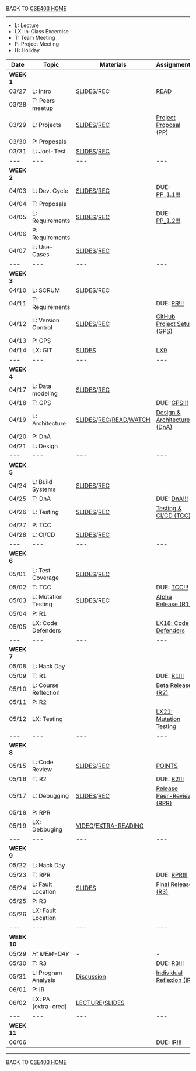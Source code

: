 BACK TO [CSE403 HOME](README.md)

---

  - L: Lecture
  - LX: In-Class Excercise
  - T: Team Meeting
  - P: Project Meeting
  - H: Holiday

|	Date	|	Topic	    	|	Materials	|	Assignments	|
|	---		| 	---		    	|	---			|	---			|
|**WEEK 1**												|
|	03/27	|	L: Intro		|	[SLIDES](material/1-Course_Intro.pdf)/[REC](https://canvas.uw.edu/files/104229052/)	|	[READ](https://ethics.acm.org/code-of-ethics/software-engineering-code/) |
|	03/28	|	T: Peers meetup	|		|		|
|	03/29	|	L: Projects 	|	[SLIDES](material/2-TheProject.pdf)/[REC](https://canvas.uw.edu/files/104342875/)	|	[Project Proposal (PP)](../../project/01_project_proposal.md)	|
|	03/30	|	P: Proposals	|		|		|
|	03/31	|	L: Joel-Test	|	[SLIDES](material/3-JoelTest.pdf)/[REC](https://canvas.uw.edu/files/104436108/)	|		|
|	---		| 	---		    	|	---			|	---			|
|**WEEK 2**												|
|	04/03	|	L: Dev. Cycle	|	[SLIDES](material/4-SDLC.pdf)/[REC](https://canvas.uw.edu/files/104542430/)	|	DUE: [PP_1.1!!!](https://canvas.uw.edu/courses/1633262/assignments/8171250)	|
|	04/04	|	T: Proposals	|		|
|	04/05	|	L: Requirements	|	[SLIDES](material/5-Requirements.pdf)/[REC](https://canvas.uw.edu/files/104637504/) | DUE: [PP_1.2!!!](https://canvas.uw.edu/courses/1633262/assignments/8171377)	|	[Project Requirements (PR)](../../project/02_project_requirements.md)	|
|	04/06	|	P: Requirements	|		|		|
|	04/07	|	L: Use-Cases	|	[SLIDES](material/6-UseCases.pdf)/[REC](https://canvas.uw.edu/files/104730698/)		|		|
|	---		| 	---		    	|	---			|	---			|
|**WEEK 3**												|
|	04/10	|	L: SCRUM  |	[SLIDES](material/7-Scrum.pdf)/[REC](https://canvas.uw.edu/files/104872513/)	|		|
|	04/11	|	T: Requirements	|		|	DUE: [PR!!!](https://canvas.uw.edu/courses/1633262/assignments/8173719)	|
|	04/12	|	L: Version Control |	[SLIDES](material/8-VersionControl.pdf)/[REC](https://canvas.uw.edu/files/104933832/)	|	[GitHub Project Setup (GPS)](../../project/03_project_github_setup.md)	|
|	04/13	|	P: GPS	|			|		|
|	04/14	|	LX: GIT		|	[SLIDES](material/9-GitPractice.pdf)	|	[LX9](https://canvas.uw.edu/courses/1633262/assignments/8309921)	|
|	---		| 	---		    	|	---			|	---			|
|**WEEK 4**												|
|	04/17	|	L: Data modeling  | [SLIDES](material/10-DataModeling.pdf)/[REC](https://canvas.uw.edu/files/105135902/)	|		|
|	04/18	|	T: GPS	|		|	DUE: [GPS!!!](https://canvas.uw.edu/courses/1633262/assignments/8174312)	|
|	04/19	|	L: Architecture	|	[SLIDES](material/11-Architecture.pdf)/[REC](https://canvas.uw.edu/files/105246696/)/[READ](https://canvas.uw.edu/files/105234851/)/[WATCH](https://youtu.be/BrT3AO8bVQY)	|	[Design & Architecture (DnA)](../../project/04_project_design.md)	|
|	04/20	|	P: DnA	|		|		|
|	04/21	|	L: Design		|		|		|
|	---		| 	---		    	|	---			|	---			|
|**WEEK 5**												|
|	04/24	|	L: Build Systems	|	[SLIDES](material/13-BuildSystems.pdf)/[REC](https://canvas.uw.edu/files/105446393/)	|		|
|	04/25	|	T: DnA		|		|	DUE: [DnA!!!](https://canvas.uw.edu/courses/1633262/assignments/8174317)	|
|	04/26	|	L: Testing	|   [SLIDES](material/14-Testing.pdf)/[REC](https://canvas.uw.edu/files/105550442/)	|	[Testing & CI/CD (TCC)](../../project/05_project_testing.md)	|
|	04/27	|	P: TCC 	|		|		|
|	04/28	|	L: CI/CD	|	[SLIDES](material/15-CI_CD.pdf)/[REC](https://canvas.uw.edu/files/105646597/)	|		|
|	---		| 	---		    |	---			|	---			|
|**WEEK 6**												|
|	05/01	|	L: Test Coverage	|	[SLIDES](material/16-TestCoverage.pdf)/[REC](https://canvas.uw.edu/files/105773532/) |		|
|	05/02	|	T: TCC	|		|	DUE: [TCC!!!](https://canvas.uw.edu/courses/1633262/assignments/8174421)	|
|	05/03	|	L: Mutation Testing	|	[SLIDES](material/17-MutationTesting.pdf)/[REC](https://canvas.uw.edu/files/105855127/)	|	[Alpha Release (R1)](../../project/06_project_r1.md)	|
|	05/04	|	P: R1	|		|		|
|	05/05	|	LX: Code Defenders	|		|	[LX18: Code Defenders](https://canvas.uw.edu/courses/1633262/assignments/8342992)	|
|	---		| 	---		    |	---			|	---			|
|**WEEK 7**												|
|	05/08	|	L: Hack Day	|		|		|
|	05/09	|	T: R1	|		|	DUE: [R1!!!](https://canvas.uw.edu/courses/1633262/assignments/8176711)	|
|	05/10	|	L: Course Reflection	|		|	[Beta Release (R2)](../../project/07_project_r2.md)	|
|	05/11	|	P: R2	|		|		|
|	05/12	|	LX: Testing	|		|	[LX21: Mutation Testing](https://canvas.uw.edu/courses/1633262/assignments/8357439)	|
|	---		| 	---		    |	---			|	---			|
|**WEEK 8**												|
|	05/15	|	L: Code Review	|	[SLIDES](material/22-CodeReview.pdf)/[REC](https://canvas.uw.edu/files/106297857/)	|	[POINTS](https://cse403-sp23.slack.com/archives/C0508PY0U30/p1684181473106589) |
|	05/16	|	T: R2	|		|	DUE: [R2!!!](https://canvas.uw.edu/courses/1633262/assignments/8176832)	|
|	05/17	|	L: Debugging	|	[SLIDES](material/23-Debugging.pdf)/[REC](https://canvas.uw.edu/files/106387275/)	|	[Release Peer-Review (RPR)](../../project/08_project_peer_review.md)	|
|	05/18	|	P: RPR	|		|		|
|	05/19	|	LX: Debbuging	|	[VIDEO](https://canvas.uw.edu/files/106379676/)/[EXTRA-READING](https://canvas.uw.edu/files/106379974/)	|		|
|	---		| 	---		    |	---			|	---			|
|**WEEK 9**												|
|	05/22	|	L: Hack Day	|		|		|
|	05/23	|	T: RPR	|		|	DUE: [RPR!!!](https://canvas.uw.edu/courses/1633262/assignments/8369804)	|
|	05/24	|	L: Fault Location | [SLIDES](material/26-FaultLocalizations.pdf)	|	[Final Release (R3)](../../project/09_project_r3.md)	|
|	05/25	|	P: R3	|		|		|
|	05/26	|	LX: Fault Location	|		|		|
|	---		| 	---		    |	---			|	---			|
|**WEEK 10**											|
|	05/29	|	*H: MEM-DAY*	|	-	|	-	|
|	05/30	|	T: R3	|		|	DUE: [R3!!!](https://canvas.uw.edu/courses/1633262/assignments/8176962)	|
|	05/31	|	L: Program Analysis	|	[Discussion](https://cse403-sp23.slack.com/archives/C0508PY0U30/p1685502789607749) |	[Individual Reflexion (IR)](../../project/10_project_reflection.md)	|
|	06/01	|	P: IR	|		|		|
|	06/02	|	LX: PA (extra-cred)	|	[LECTURE](https://canvas.uw.edu/files/106881955/)/[SLIDES](material/29-AdvancedProgramAnalysis.pdf)	|		|
|	---		| 	---		    |	---			|	---			|
|**WEEK 11**											|
|	06/06	|		|		|	DUE: [IR!!!](https://canvas.uw.edu/courses/1633262/assignments/8177003)	|

---

BACK TO [CSE403 HOME](README.md)
